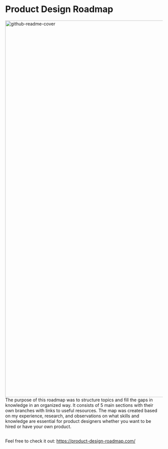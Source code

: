 # Product Design Roadmap
<img width="1200" alt="github-readme-cover" src="https://user-images.githubusercontent.com/16625562/187254573-0aec08b5-ad1c-47ec-bb78-bc920ea6a1bc.png">
The purpose of this roadmap was to structure topics and fill the gaps in knowledge in an organized way. It consists of 5 main sections with their own branches with links to useful resources. The map was created based on my experience, research, and observations on what skills and knowledge are essential for product designers whether you want to be hired or have your own product.

## 
Feel free to check it out: https://product-design-roadmap.com/
